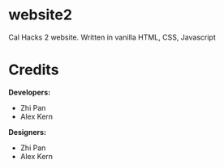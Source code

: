 # website2
Cal Hacks 2 website. Written in vanilla HTML, CSS, Javascript

# Credits
**Developers:**
* Zhi Pan
* Alex Kern

**Designers:**
* Zhi Pan
* Alex Kern
